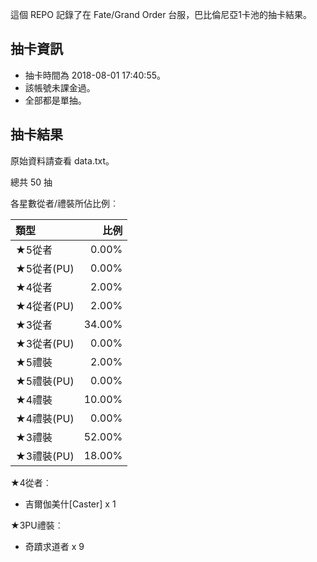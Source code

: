 這個 REPO 記錄了在 Fate/Grand Order 台服，巴比倫尼亞1卡池的抽卡結果。

抽卡資訊
-------

* 抽卡時間為 2018-08-01 17:40:55。
* 該帳號未課金過。
* 全部都是單抽。

抽卡結果
-------

原始資料請查看 data.txt。

總共 50 抽

各星數從者/禮裝所佔比例︰

| 類型        |   比例 |
| :---------- | -----: |
| ★5從者     |  0.00% |
| ★5從者(PU) |  0.00% |
| ★4從者     |  2.00% |
| ★4從者(PU) |  2.00% |
| ★3從者     | 34.00% |
| ★3從者(PU) |  0.00% |
| ★5禮裝     |  2.00% |
| ★5禮裝(PU) |  0.00% |
| ★4禮裝     | 10.00% |
| ★4禮裝(PU) |  0.00% |
| ★3禮裝     | 52.00% |
| ★3禮裝(PU) | 18.00% |

★4從者︰

* 吉爾伽美什[Caster] x 1

★3PU禮裝︰

* 奇蹟求道者 x 9

